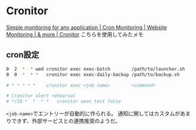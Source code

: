 # Cronitor

[Simple monitoring for any application | Cron Monitoring | Website Monitoring | & more | Cronitor](https://cronitor.io/index) こちらを使用してみたメモ

## cron設定

```bash
0  2  *  * wed cronitor exec exec-batch        /path/to/launcher.sh
0  0  *  * *   cronitor exec exec-daily-backup /path/to/backup.sh

# * * * * *    cronitor exec <job name>        <command>

# Cronitor alert rehearsal
# */10 *  *  * *   cronitor exec test false
```

`<job-name>`でエントリーが自動的に作られる。
通知に関してはカスタムがあまりできず、外部サービスとの連携推奨のようだ。
